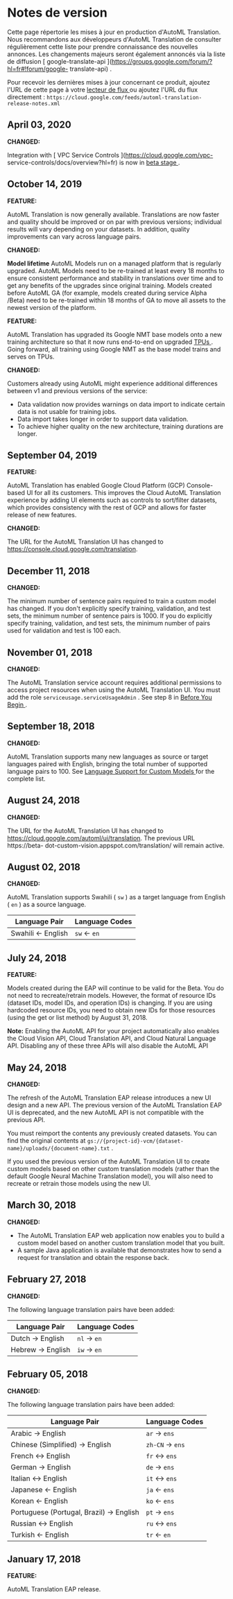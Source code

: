 #  Notes de version

Cette page répertorie les mises à jour en production d'AutoML Translation.
Nous recommandons aux développeurs d'AutoML Translation de consulter
régulièrement cette liste pour prendre connaissance des nouvelles annonces.
Les changements majeurs seront également annoncés via la liste de diffusion [
google-translate-api ](https://groups.google.com/forum/?hl=fr#!forum/google-
translate-api) .

Pour recevoir les dernières mises à jour concernant ce produit, ajoutez l'URL
de cette page à votre [ lecteur de flux
](https://wikipedia.org/wiki/Comparison_of_feed_aggregators) ou ajoutez l'URL
du flux directement : ` https://cloud.google.com/feeds/automl-translation-
release-notes.xml `

##  April 03, 2020

**CHANGED:**

Integration with [ VPC Service Controls ](https://cloud.google.com/vpc-
service-controls/docs/overview?hl=fr) is now in [ beta stage
](https://cloud.google.com/products/?hl=fr#product-launch-stages) .

##  October 14, 2019

**FEATURE:**

AutoML Translation is now generally available. Translations are now faster and
quality should be improved or on par with previous versions; individual
results will vary depending on your datasets. In addition, quality
improvements can vary across language pairs.

**CHANGED:**

**Model lifetime** AutoML Models run on a managed platform that is regularly
upgraded. AutoML Models need to be re-trained at least every 18 months to
ensure consistent performance and stability in translations over time and to
get any benefits of the upgrades since original training. Models created
before AutoML GA (for example, models created during service Alpha /Beta) need
to be re-trained within 18 months of GA to move all assets to the newest
version of the platform.

**FEATURE:**

AutoML Translation has upgraded its Google NMT base models onto a new training
architecture so that it now runs end-to-end on upgraded [ TPUs
](https://cloud.google.com/tpu/docs/tpus?hl=fr) . Going forward, all training
using Google NMT as the base model trains and serves on TPUs.

**CHANGED:**

Customers already using AutoML might experience additional differences between
v1 and previous versions of the service:

  * Data validation now provides warnings on data import to indicate certain data is not usable for training jobs. 
  * Data import takes longer in order to support data validation. 
  * To achieve higher quality on the new architecture, training durations are longer. 

##  September 04, 2019

**FEATURE:**

AutoML Translation has enabled Google Cloud Platform (GCP) Console-based UI
for all its customers. This improves the Cloud AutoML Translation experience
by adding UI elements such as controls to sort/filter datasets, which provides
consistency with the rest of GCP and allows for faster release of new
features.

**CHANGED:**

The URL for the AutoML Translation UI has changed to
https://console.cloud.google.com/translation.

##  December 11, 2018

**CHANGED:**

The minimum number of sentence pairs required to train a custom model has
changed. If you don't explicitly specify training, validation, and test sets,
the minimum number of sentence pairs is 1000. If you do explicitly specify
training, validation, and test sets, the minimum number of pairs used for
validation and test is 100 each.

##  November 01, 2018

**CHANGED:**

The AutoML Translation service account requires additional permissions to
access project resources when using the AutoML Translation UI. You must add
the role ` serviceusage.serviceUsageAdmin ` . See step 8 in [ Before You Begin
](https://cloud.google.com/translate/automl/docs/before-you-begin?hl=fr) .

##  September 18, 2018

**CHANGED:**

AutoML Translation supports many new languages as source or target languages
paired with English, bringing the total number of supported language pairs to
100. See [ Language Support for Custom Models
](https://cloud.google.com/translate/automl/docs/languages?hl=fr) for the
complete list.

##  August 24, 2018

**CHANGED:**

The URL for the AutoML Translation UI has changed to
https://cloud.google.com/automl/ui/translation. The previous URL https://beta-
dot-custom-vision.appspot.com/translation/ will remain active.

##  August 02, 2018

**CHANGED:**

AutoML Translation supports Swahili ( ` sw ` ) as a target language from
English ( ` en ` ) as a source language.

Language Pair  |  Language Codes  
---|---  
Swahili <\- English  |  ` sw ` <\- ` en `  
  
##  July 24, 2018

**FEATURE:**

Models created during the EAP will continue to be valid for the Beta. You do
not need to recreate/retrain models. However, the format of resource IDs
(dataset IDs, model IDs, and operation IDs) is changing. If you are using
hardcoded resource IDs, you need to obtain new IDs for those resources (using
the get or list method) by August 31, 2018.

**Note:** Enabling the AutoML API for your project automatically also enables
the Cloud Vision API, Cloud Translation API, and Cloud Natural Language API.
Disabling any of these three APIs will also disable the AutoML API

##  May 24, 2018

**CHANGED:**

The refresh of the AutoML Translation EAP release introduces a new UI design
and a new API. The previous version of the AutoML Translation EAP UI is
deprecated, and the new AutoML API is not compatible with the previous API.

You must reimport the contents any previously created datasets. You can find
the original contents at ` gs://{project-id}-vcm/{dataset-
name}/uploads/{document-name}.txt ` .

If you used the previous version of the AutoML Translation UI to create custom
models based on other custom translation models (rather than the default
Google Neural Machine Translation model), you will also need to recreate or
retrain those models using the new UI.

##  March 30, 2018

**CHANGED:**

  * The AutoML Translation EAP web application now enables you to build a custom model based on another custom translation model that you built. 
  * A sample Java application is available that demonstrates how to send a request for translation and obtain the response back. 

##  February 27, 2018

**CHANGED:**

The following language translation pairs have been added:

Language Pair  |  Language Codes  
---|---  
Dutch -> English  |  ` nl ` -> ` en `  
Hebrew -> English  |  ` iw ` -> ` en `  
  
##  February 05, 2018

**CHANGED:**

The following language translation pairs have been added:

Language Pair  |  Language Codes  
---|---  
Arabic -> English  |  ` ar ` -> ` ens `  
Chinese (Simplified) -> English  |  ` zh-CN ` -> ` ens `  
French <-> English  |  ` fr ` <-> ` ens `  
German -> English  |  ` de ` -> ` ens `  
Italian <-> English  |  ` it ` <-> ` ens `  
Japanese <\- English  |  ` ja ` <\- ` ens `  
Korean <\- English  |  ` ko ` <\- ` ens `  
Portuguese (Portugal, Brazil) -> English  |  ` pt ` -> ` ens `  
Russian <-> English  |  ` ru ` <-> ` ens `  
Turkish <\- English  |  ` tr ` <\- ` en `  
  
##  January 17, 2018

**FEATURE:**

AutoML Translation EAP release.

